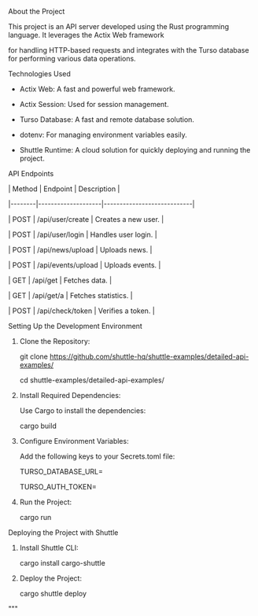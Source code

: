 About the Project



This project is an API server developed using the Rust programming language. It leverages the Actix Web framework 

for handling HTTP-based requests and integrates with the Turso database for performing various data operations.



Technologies Used

- Actix Web: A fast and powerful web framework.

- Actix Session: Used for session management.

- Turso Database: A fast and remote database solution.

- dotenv: For managing environment variables easily.

- Shuttle Runtime: A cloud solution for quickly deploying and running the project.



API Endpoints

| Method | Endpoint           | Description                |

|--------|--------------------|----------------------------|

| POST   | /api/user/create   | Creates a new user.        |

| POST   | /api/user/login    | Handles user login.        |

| POST   | /api/news/upload   | Uploads news.              |

| POST   | /api/events/upload | Uploads events.            |

| GET    | /api/get           | Fetches data.              |

| GET    | /api/get/a         | Fetches statistics.        |

| POST   | /api/check/token   | Verifies a token.          |



Setting Up the Development Environment



1. Clone the Repository:

   git clone https://github.com/shuttle-hq/shuttle-examples/detailed-api-examples/

   cd shuttle-examples/detailed-api-examples/



2. Install Required Dependencies:

   Use Cargo to install the dependencies:

   cargo build



3. Configure Environment Variables:

   Add the following keys to your Secrets.toml file:

   TURSO_DATABASE_URL=<database-url>

   TURSO_AUTH_TOKEN=<auth-token>



4. Run the Project:

   cargo run



Deploying the Project with Shuttle



1. Install Shuttle CLI:

   cargo install cargo-shuttle



2. Deploy the Project:

   cargo shuttle deploy

"""
